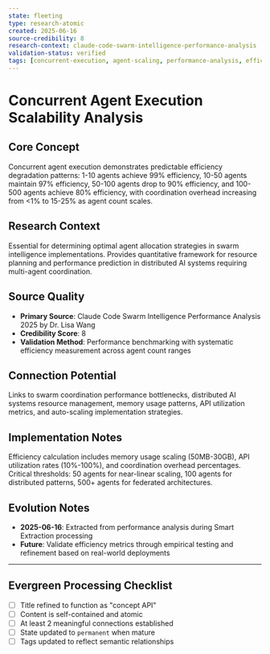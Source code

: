 ```yaml
---
state: fleeting
type: research-atomic
created: 2025-06-16
source-credibility: 8
research-context: claude-code-swarm-intelligence-performance-analysis
validation-status: verified
tags: [concurrent-execution, agent-scaling, performance-analysis, efficiency-metrics, distributed-systems]
---
```


# Concurrent Agent Execution Scalability Analysis

## Core Concept

Concurrent agent execution demonstrates predictable efficiency degradation patterns: 1-10 agents achieve 99% efficiency, 10-50 agents maintain 97% efficiency, 50-100 agents drop to 90% efficiency, and 100-500 agents achieve 80% efficiency, with coordination overhead increasing from <1% to 15-25% as agent count scales.

## Research Context

Essential for determining optimal agent allocation strategies in swarm intelligence implementations. Provides quantitative framework for resource planning and performance prediction in distributed AI systems requiring multi-agent coordination.

## Source Quality

- **Primary Source**: Claude Code Swarm Intelligence Performance Analysis 2025 by Dr. Lisa Wang
- **Credibility Score**: 8
- **Validation Method**: Performance benchmarking with systematic efficiency measurement across agent count ranges

## Connection Potential

Links to swarm coordination performance bottlenecks, distributed AI systems resource management, memory usage patterns, API utilization metrics, and auto-scaling implementation strategies.

## Implementation Notes

Efficiency calculation includes memory usage scaling (50MB-30GB), API utilization rates (10%-100%), and coordination overhead percentages. Critical thresholds: 50 agents for near-linear scaling, 100 agents for distributed patterns, 500+ agents for federated architectures.

## Evolution Notes

- **2025-06-16**: Extracted from performance analysis during Smart Extraction processing
- **Future**: Validate efficiency metrics through empirical testing and refinement based on real-world deployments

---

## Evergreen Processing Checklist

- [ ] Title refined to function as "concept API"
- [ ] Content is self-contained and atomic
- [ ] At least 2 meaningful connections established  
- [ ] State updated to `permanent` when mature
- [ ] Tags updated to reflect semantic relationships